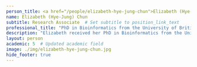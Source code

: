 ```yaml
---
person_title: <a href="/people/elizabeth-hye-jung-chun">Elizabeth (Hye-Jung) Chun</a>
name: Elizabeth (Hye-Jung) Chun
subtitle: Research Associate  # Set subtitle to position_link_text
professional_title: "PhD in Bioinformatics from the University of British Columbia, Research Associate in Biomedical Informatics, Harvard Medical School"
description: "Elizabeth received her PhD in Bioinformatics from the University of British Columbia, Canada. As part of the NIH NCI’s Therapeutically Applicable Research that Generates Effective Therapy (TARGET) initiative, Elizabeth’s doctoral research focused on molecular characterization of pediatric malignant rhabdoid tumors (MRTs) through integrative analyses of whole genome and transcriptome sequencing, and genome-wide DNA methylation and histone modification profiles (Chun et al. (2016) Cancer Cell; Chun et al. (2019) Cell Reports). Elizabeth continued her research in Dr. Marco Marra’s lab as a postdoctoral research fellow, to identify genetic and epigenetic alterations in MRTs using long-read sequencing data. Prior to her graduate training, Elizabeth worked as a computational biologist at Canada’s Michael Smith Genome Sciences Centre, performing data analyses and coordinating research activities for The Cancer Genome Atlas (TCGA) and the Development of Highly active Anti-Leukemia stem cell Therapy project at the California Institute of Regenerative Medicine (CIRM-HALT). Elizabeth joined the Park Lab in June 2022. In the Park Lab, Elizabeth is continuing her research in computational cancer genomics and contributing her work to the NIH Common Fund Data Ecosystem projects."
layout: person
academic: 5  # Updated academic field
image: ./img/elizabeth-hye-jung-chun.jpg
hide_footer: true
---
```

